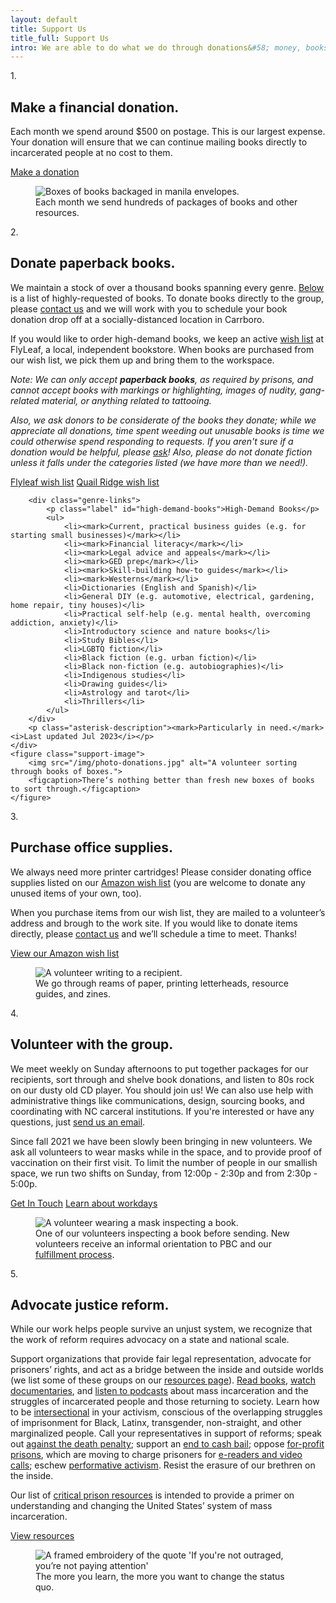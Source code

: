 ```yaml
---
layout: default
title: Support Us
title_full: Support Us
intro: We are able to do what we do through donations&#58; money, books, supplies, and time. Below are details about how you can help.
---
```


<div class="support-method" style="--index: 0">
	<div class="number">
		<p>1.</p>
	</div>
	<div class="content">
		<h2>Make a financial donation.</h2>
		<p>Each month we spend around $500 on postage. This is our largest expense. Your donation will ensure that we can continue mailing books directly to incarcerated people at no cost to them.</p>
		<a href="/donate" class="btn-secondary arrow">Make a donation</a>
	</div>
	<figure class="support-image">
		<img src="/img/photo-packages.jpg" alt="Boxes of books backaged in manila envelopes.">
		<figcaption>Each month we send hundreds of packages of books and other resources.</figcaption>
	</figure>
</div>

<div class="support-method" style="--index: 1">
	<div class="number">
		<p>2.</p>
	</div>
	<div class="content">
		<h2 id="donate-books">Donate paperback books.</h2>
		<p>We maintain a stock of over a thousand books spanning every genre. <a href="#high-demand-books">Below</a> is a list of highly-requested of books. To donate books directly to the group, please <a href="mailto:{{ site.general_email }}?subject=Book%20Donation">contact us</a> and we will work with you to schedule your book donation drop off at a socially-distanced location in Carrboro.</p>
		<p></p>
		<p>If you would like to order high-demand books, we keep an active <a href="{{ site.flyleaf_wishlist }}">wish list</a> at FlyLeaf, a local, independent bookstore. When books are purchased from our wish list, we pick them up and bring them to the workspace.</p>
		<p><i>Note: We can only accept <strong>paperback books</strong>, as required by prisons, and cannot accept books with markings or highlighting, images of nudity, gang-related material, or anything related to tattooing. </i></p> <p><i>Also, we ask donors to be considerate of the books they donate; while we appreciate all donations, time spent weeding out unusable books is time we could otherwise spend responding to requests. If you aren't sure if a donation would be helpful, please <a href="mailto:{{ site.general_email }}?subject=Book%20Donation">ask</a>! Also, please do not donate fiction unless it falls under the categories listed (we have more than we need!). </i></p>
		<a href="{{ site.flyleaf_wishlist }}" class="btn-secondary external-link">Flyleaf wish list</a>
		<a href="{{ site.quailRidge_wishlist }}" class="btn-secondary external-link link-set">Quail Ridge wish list</a>

		<div class="genre-links">
			<p class="label" id="high-demand-books">High-Demand Books</p>
			<ul>
				<li><mark>Current, practical business guides (e.g. for starting small businesses)</mark></li>
				<li><mark>Financial literacy</mark></li>
				<li><mark>Legal advice and appeals</mark></li>
				<li><mark>GED prep</mark></li>
				<li><mark>Skill-building how-to guides</mark></li>
				<li><mark>Westerns</mark></li>
				<li>Dictionaries (English and Spanish)</li>
				<li>General DIY (e.g. automotive, electrical, gardening, home repair, tiny houses)</li>
				<li>Practical self-help (e.g. mental health, overcoming addiction, anxiety)</li>
				<li>Introductory science and nature books</li>
				<li>Study Bibles</li>
				<li>LGBTQ fiction</li>
				<li>Black fiction (e.g. urban fiction)</li>
				<li>Black non-fiction (e.g. autobiographies)</li>
				<li>Indigenous studies</li>
				<li>Drawing guides</li>
				<li>Astrology and tarot</li>
				<li>Thrillers</li>
			</ul>
		</div>
		<p class="asterisk-description"><mark>Particularly in need.</mark> <i>Last updated Jul 2023</i></p>
	</div>
	<figure class="support-image">
		<img src="/img/photo-donations.jpg" alt="A volunteer sorting through books of boxes.">
		<figcaption>There‘s nothing better than fresh new boxes of books to sort through.</figcaption>
	</figure>
</div>

<div class="support-method" style="--index: 2">
	<div class="number">
		<p>3.</p>
	</div>
	<div class="content">
		<h2>Purchase office supplies.</h2>
		<p>We always need more printer cartridges! Please consider donating office supplies listed on our <a href="{{ site.amazon_wishlist }}">Amazon wish list</a> (you are welcome to donate any unused items of your own, too).</p>
		<p>When you purchase items from our wish list, they are mailed to a volunteer’s address and brough to the work site. If you would like to donate items directly, please <a href="mailto:{{ site.general_email }}?subject=Office%20Supply%20Donation">contact us</a> and we’ll schedule a time to meet. Thanks!</p>
		<a href="{{ site.amazon_wishlist }}" class="btn-secondary external-link">View our Amazon wish list</a>
	</div>
	<figure class="support-image">
		<img src="/img/photo-volunteer-3.jpg" alt="A volunteer writing to a recipient.">
		<figcaption>We go through reams of paper, printing letterheads, resource guides, and zines.</figcaption>
	</figure>
	
</div>

<div class="support-method" style="--index: 3">
	<div class="number">
		<p>4.</p>
	</div>
	<div class="content">
		<h2 id="volunteer">Volunteer with the group.</h2>
		<p>We meet weekly on Sunday afternoons to put together packages for our recipients, sort through and shelve book donations, and listen to 80s rock on our dusty old CD player. You should join us! We can also use help with administrative things like communications, design, sourcing books, and coordinating with NC carceral institutions. If you're interested or have any questions, just <a href="mailto:{{ site.general_email }}?subject=Volunteering">send us an email</a>.</p>
		<p>Since fall 2021 we have been slowly been bringing in new volunteers. We ask all volunteers to wear masks while in the space, and to provide proof of vaccination on their first visit. To limit the number of people in our smallish space, we run two shifts on Sunday, from 12:00p - 2:30p and from 2:30p - 5:00p.</p>
		<a href="mailto:{{ site.general_email }}?subject=Volunteering" class="btn-secondary email">Get In Touch</a>
		<a href="/about#workdays" class="btn-tertiary arrow link-set">Learn about workdays</a>
	</div>
	<figure class="support-image">
		<img src="/img/photo-volunteer-2.jpg" alt="A volunteer wearing a mask inspecting a book.">
		<figcaption>One of our volunteers inspecting a book before sending. New volunteers receive an informal orientation to PBC and our <a href="/about#workdays">fulfillment process</a>.</figcaption>
	</figure>
</div>

<div class="support-method" style="--index: 4">
	<div class="number">
		<p>5.</p>
	</div>
	<div class="content">
		<h2 id="justice-reform">Advocate justice reform.</h2>
		<p>While our work helps people survive an unjust system, we recognize that the work of reform requires advocacy on a state and national scale.</p>
		<p>Support organizations that provide fair legal representation, advocate for prisoners’ rights, and act as a bridge between the inside and outside worlds (we list some of these groups on our <a href="/resources#support-for-incarcerated">resources page</a>). <a href="https://www.themarshallproject.org/books">Read books</a>, <a href="https://www.vox.com/culture/2020/6/1/21276965/policing-prisons-movies-shows-streaming-netflix">watch documentaries</a>, and <a href="https://player.fm/podcasts/Mass-Incarceration">listen to podcasts</a> about  mass incarceration and the struggles of incarcerated people and those returning to society. Learn how to be <a href="https://www.vox.com/the-highlight/2019/5/20/18542843/intersectionality-conservatism-law-race-gender-discrimination">intersectional</a> in your activism, conscious of the overlapping struggles of imprisonment for Black, Latinx, transgender, non-straight, and other marginalized people. Call your representatives in support of reforms; speak out <a href="http://www.ncadp.org/">against the death penalty</a>; support an <a href="https://www.americanprogress.org/issues/criminal-justice/reports/2020/03/16/481543/ending-cash-bail/">end to cash bail</a>; oppose <a href="https://www.aclu.org/issues/smart-justice/mass-incarceration/private-prisons">for-profit prisons</a>, which are moving to charge prisoners for <a href="https://www.theguardian.com/global-development/2020/jan/13/us-states-move-to-stop-prisons-charging-inmates-for-reading-and-video-calls">e-readers and video calls</a>; eschew <a href="https://en.wikipedia.org/wiki/Performative_activism">performative activism</a>. Resist the erasure of our brethren on the inside.</p>
		<p>Our list of <a href="/resources#critical-prison-resources">critical prison resources</a> is intended to provide a primer on understanding and changing the United States’ system of mass incarceration.</p>
		<a href="/resources#critical-prison-resources" class="btn-secondary arrow">View resources</a>
	</div>
	<figure class="support-image">
		<img src="/img/photo-outraged.jpg" alt="A framed embroidery of the quote 'If you're not outraged, you’re not paying attention'">
		<figcaption>The more you learn, the more you want to change the status quo.</figcaption>
	</figure>
</div>
